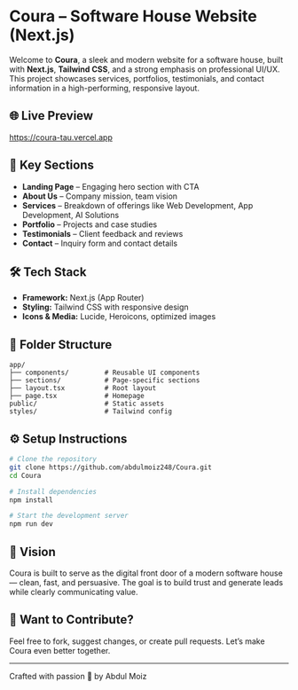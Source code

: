 # Coura – Software House Website (Next.js)

Welcome to **Coura**, a sleek and modern website for a software house, built with **Next.js**, **Tailwind CSS**, and a strong emphasis on professional UI/UX. This project showcases services, portfolios, testimonials, and contact information in a high-performing, responsive layout.

## 🌐 Live Preview
https://coura-tau.vercel.app

## 🧩 Key Sections

* **Landing Page** – Engaging hero section with CTA
* **About Us** – Company mission, team vision
* **Services** – Breakdown of offerings like Web Development, App Development, AI Solutions
* **Portfolio** – Projects and case studies
* **Testimonials** – Client feedback and reviews
* **Contact** – Inquiry form and contact details

## 🛠️ Tech Stack

* **Framework:** Next.js (App Router)
* **Styling:** Tailwind CSS with responsive design
* **Icons & Media:** Lucide, Heroicons, optimized images

## 📁 Folder Structure

```
app/
├── components/         # Reusable UI components
├── sections/           # Page-specific sections
├── layout.tsx          # Root layout
├── page.tsx            # Homepage
public/                 # Static assets
styles/                 # Tailwind config
```

## ⚙️ Setup Instructions

```bash
# Clone the repository
git clone https://github.com/abdulmoiz248/Coura.git
cd Coura

# Install dependencies
npm install

# Start the development server
npm run dev
```

## 🧠 Vision

Coura is built to serve as the digital front door of a modern software house — clean, fast, and persuasive. The goal is to build trust and generate leads while clearly communicating value.

## 📣 Want to Contribute?

Feel free to fork, suggest changes, or create pull requests. Let’s make Coura even better together.

---

Crafted with passion 💼 by Abdul Moiz
